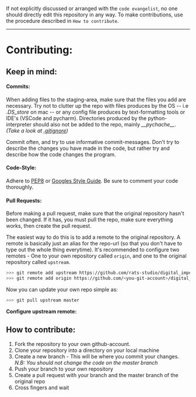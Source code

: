 If not explicitly discussed or arranged with the `code evangelist`, no one should directly edit this repository in any way. To make contributions, use the procedure described in `How to contribute`.

___

# Contributing:

## Keep in mind:

#### Commits:

When adding files to the staging-area, make sure that the files you add are necessary. Try not to clutter up the repo with files produces by the OS -- i.e _.DS_store_ on mac -- or any config file produces by text-formatting tools or IDE's (VSCode and pycharm). Directories produced by the python-interpreter should also not be added to the repo, mainly  _\_\_pychache\_\__. _(Take a look at [.gitignore](https://git-scm.com/docs/gitignore))_

Commit often, and try to use informative commit-messages. Don't try to describe the changes you have made in the code, but rather try and describe how the code changes the program.

#### Code-Style:
Adhere to [PEP8](https://www.python.org/dev/peps/pep-0008/) or [Googles Style Guide](https://github.com/google/styleguide/blob/gh-pages/pyguide.md). Be sure to comment your code thoroughly.

#### Pull Requests:
Before making a pull request, make sure that the original repository hasn't been changed. If it has, you must pull the repo, make sure everything works, then create the pull request.

The easiest way to do this is to add a remote to the original repository. A remote is basically just an alias for the repo-url (so that you don't have to type out the whole thing everytime). It's recommended to configure two remotes - One to your own repository called `origin`, and one to the original repository called `upstream`. 

```bash
>>> git remote add upstream https://github.com/rats-studio/digital_impersonator.git
>>> git remote add origin https://github.com/<you-git-account>/digital_impersonator.git
```

Now you can update your own repo simple as: 

```bash
>>> git pull upstream master
```

**Configure upstream remote:**

## How to contribute:

1. Fork the repository to your own github-account. 
2. Clone your repository into a directory on your local machine
4. Create a new branch - This will be where you commit your changes. _N.B: You should not change the code on the master branch_
5. Push your branch to your own repository
6. Create a pull request with your branch and the master branch of the original repo
7. Cross fingers and wait
